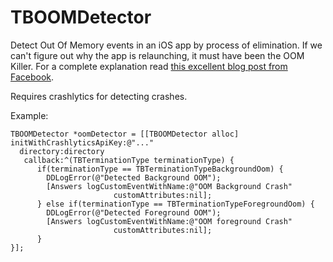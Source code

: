 # TBOOMDetector
Detect Out Of Memory events in an iOS app by process of elimination. If we can't figure out why the app is relaunching, it must have been the OOM Killer. For a complete explanation read [this excellent blog post from Facebook](https://code.facebook.com/posts/1146930688654547/reducing-fooms-in-the-facebook-ios-app/).

Requires crashlytics for detecting crashes.

Example:
```objc
TBOOMDetector *oomDetector = [[TBOOMDetector alloc] initWithCrashlyticsApiKey:@"..."
  directory:directory 
   callback:^(TBTerminationType terminationType) {
      if(terminationType == TBTerminationTypeBackgroundOom) {
        DDLogError(@"Detected Background OOM");
        [Answers logCustomEventWithName:@"OOM Background Crash"
                       customAttributes:nil];
      } else if(terminationType == TBTerminationTypeForegroundOom) {
        DDLogError(@"Detected Foreground OOM");
        [Answers logCustomEventWithName:@"OOM foreground Crash"
                       customAttributes:nil];
      }
}];
```

